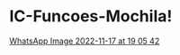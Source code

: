 # IC-Funcoes-Mochila!

[WhatsApp Image 2022-11-17 at 19 05 42](https://user-images.githubusercontent.com/85655579/202570094-c7ab3ed1-6b41-4331-998e-08d6c733e492.jpeg)

